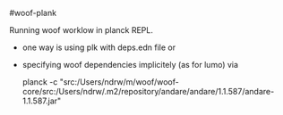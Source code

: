 #woof-plank

Running woof worklow in planck REPL.

* one way is using plk with deps.edn file
or 
* specifying woof dependencies implicitely (as for lumo) via

    planck -c "src:/Users/ndrw/m/woof/woof-core/src:/Users/ndrw/.m2/repository/andare/andare/1.1.587/andare-1.1.587.jar"
